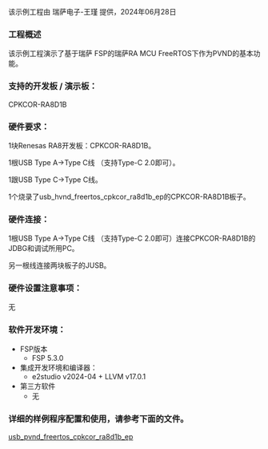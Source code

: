 该示例工程由 瑞萨电子-王瑾 提供，2024年06月28日

### 工程概述

该示例工程演示了基于瑞萨 FSP的瑞萨RA MCU FreeRTOS下作为PVND的基本功能。

### 支持的开发板 / 演示板：

CPKCOR-RA8D1B
   
### 硬件要求：

1块Renesas RA8开发板：CPKCOR-RA8D1B。

1根USB Type A->Type C线 （支持Type-C 2.0即可）。

1跟USB Type C->Type C线。

1个烧录了usb_hvnd_freertos_cpkcor_ra8d1b_ep的CPKCOR-RA8D1B板子。

### 硬件连接：

1根USB Type A->Type C线 （支持Type-C 2.0即可）连接CPKCOR-RA8D1B的JDBG和调试所用PC。

另一根线连接两块板子的JUSB。


### 硬件设置注意事项：

无

### 软件开发环境：
   
* FSP版本
  * FSP 5.3.0
* 集成开发环境和编译器：
  * e2studio v2024-04 + LLVM v17.0.1
* 第三方软件
  * 无 
	   

### 详细的样例程序配置和使用，请参考下面的文件。

[usb_pvnd_freertos_cpkcor_ra8d1b_ep](usb_pvnd_freertos_cpkcor_ra8d1b_ep.md)
